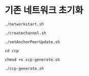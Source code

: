 # 기존 네트워크 초기화
```
./networkstart.sh
```
```
./createchannel.sh
```
```
./setAnchorPeerUpdate.sh
```
```
cd ccp
```
```
chmod +x ccp-generate.sh
```
```
./ccp-generate.sh
```